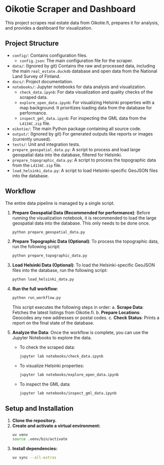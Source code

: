 # Oikotie Scraper and Dashboard

This project scrapes real estate data from Oikotie.fi, prepares it for analysis, and provides a dashboard for visualization.

## Project Structure

-   `config/`: Contains configuration files.
    -   `config.json`: The main configuration file for the scraper.
-   `data/`: (Ignored by git) Contains the raw and processed data, including the main `real_estate.duckdb` database and open data from the National Land Survey of Finland.
-   `docs/`: Project documentation.
-   `notebooks/`: Jupyter notebooks for data analysis and visualization.
    -   `check_data.ipynb`: For data visualization and quality checks of the scraped data.
    -   `explore_open_data.ipynb`: For visualizing Helsinki properties with a map background. It prioritizes loading data from the database for performance.
    -   `inspect_gml_data.ipynb`: For inspecting the GML data from the `L4134C.zip` file.
-   `oikotie/`: The main Python package containing all source code.
-   `output/`: (Ignored by git) For generated outputs like reports or images (currently unused).
-   `tests/`: Unit and integration tests.
-   `prepare_geospatial_data.py`: A script to process and load large geospatial data into the database, filtered for Helsinki.
-   `prepare_topographic_data.py`: A script to process the topographic data from the `L4134C.zip` file.
-   `load_helsinki_data.py`: A script to load Helsinki-specific GeoJSON files into the database.

## Workflow

The entire data pipeline is managed by a single script.

1.  **Prepare Geospatial Data (Recommended for performance)**:
    Before running the visualization notebook, it is recommended to load the large geospatial data into the database. This only needs to be done once.
    ```sh
    python prepare_geospatial_data.py
    ```

2.  **Prepare Topographic Data (Optional)**:
    To process the topographic data, run the following script:
    ```sh
    python prepare_topographic_data.py
    ```

3.  **Load Helsinki Data (Optional)**:
    To load the Helsinki-specific GeoJSON files into the database, run the following script:
    ```sh
    python load_helsinki_data.py
    ```

4.  **Run the full workflow**:
    ```sh
    python run_workflow.py
    ```
    This script executes the following steps in order:
    a.  **Scrape Data**: Fetches the latest listings from Oikotie.fi.
    b.  **Prepare Locations**: Geocodes any new addresses or postal codes.
    c.  **Check Status**: Prints a report on the final state of the database.

5.  **Analyze the Data**:
    Once the workflow is complete, you can use the Jupyter Notebooks to explore the data.
    -   To check the scraped data:
        ```sh
        jupyter lab notebooks/check_data.ipynb
        ```
    -   To visualize Helsinki properties:
        ```sh
        jupyter lab notebooks/explore_open_data.ipynb
        ```
    -   To inspect the GML data:
        ```sh
        jupyter lab notebooks/inspect_gml_data.ipynb
        ```

## Setup and Installation

1.  **Clone the repository.**
2.  **Create and activate a virtual environment:**
    ```sh
    uv venv
    source .venv/bin/activate
    ```
3.  **Install dependencies:**
    ```sh
    uv sync --all-extras
    ```
